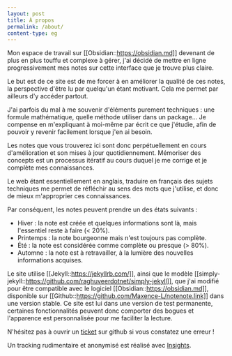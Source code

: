 ```yaml
---
layout: post
title: À propos
permalink: /about/
content-type: eg
---
```


Mon espace de travail sur [[Obsidian::https://obsidian.md]] devenant de plus en plus touffu et complexe à gérer, j'ai décidé de mettre en ligne progressivement mes notes sur cette interface que je trouve plus claire.

Le but est de ce site est de me forcer à en améliorer la qualité de ces notes, la perspective d'être lu par quelqu'un étant motivant. Cela me permet par ailleurs d'y accéder partout.

J'ai parfois du mal à me souvenir d'éléments purement techniques : une formule mathématique, quelle méthode utiliser dans un package... Je compense en m'expliquant à moi-même par écrit ce que j'étudie, afin de pouvoir y revenir facilement lorsque j'en ai besoin.

Les notes que vous trouverez ici sont donc perpétuellement en cours d'amélioration et son mises à jour quotidiennement. Mémoriser des concepts est un processus itératif au cours duquel je me corrige et je complète mes connaissances. 

Le web étant essentiellement en anglais, traduire en français des sujets techniques me permet de réfléchir au sens des mots que j'utilise, et donc de mieux m'approprier ces connaissances.

Par conséquent, les notes peuvent prendre un des états suivants :

- Hiver : la note est créée et quelques informations sont là, mais l'essentiel reste à faire (< 20%).
- Printemps : la note bourgeonne mais n'est toujours pas complète.
- Été : la note est considérée comme complète ou presque (> 80%).
- Automne : la note est à retravailler, à la lumière des nouvelles informations acquises.

Le site utilise [[Jekyll::https://jekyllrb.com/]], ainsi que le modèle [[simply-jekyll::https://github.com/raghuveerdotnet/simply-jekyll]], que j'ai modifié pour être compatible avec le logiciel [[Obsidian::https://obsidian.md]], disponible sur [[Github::https://github.com/Maxence-L/notenote.link]] dans une version stable. Ce site est lui dans une version de test permanente, certaines fonctionnalités peuvent donc comporter des bogues et l'apparence est personnalisée pour me faciliter la lecture.

N'hésitez pas à ouvrir un [ticket](https://github.com/Maxence-L/arboretum.link/issues) sur github si vous constatez une erreur ! 

Un tracking rudimentaire et anonymisé est réalisé avec [Insights](https://getinsights.io/).

